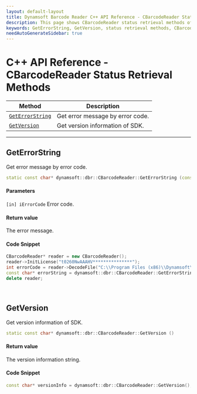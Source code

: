 ```yaml
---
layout: default-layout
title: Dynamsoft Barcode Reader C++ API Reference - CBarcodeReader Status Retrieval Methods
description: This page shows CBarcodeReader status retrieval methods of Dynamsoft Barcode Reader for C++ Language.
keywords: GetErrorString, GetVersion, status retrieval methods, CBarcodeReader, api reference, c++
needAutoGenerateSidebar: true
---
```


# C++ API Reference - CBarcodeReader Status Retrieval Methods

  | Method               | Description |
  |----------------------|-------------|
  | [`GetErrorString`](#geterrorstring) | Get error message by error code.|
  | [`GetVersion`](#getversion) | Get version information of SDK.|

  ---





  
## GetErrorString

Get error message by error code.

```cpp
static const char* dynamsoft::dbr::CBarcodeReader::GetErrorString (const int iErrorCode)
```

#### Parameters
`[in] iErrorCode`	Error code.

#### Return value
The error message.

#### Code Snippet
```cpp
CBarcodeReader* reader = new CBarcodeReader();
reader->InitLicense("t0260NwAAAHV***************");
int errorCode = reader->DecodeFile("C:\\Program Files (x86)\\Dynamsoft\\{Version number}\\Images\\AllSupportedBarcodeTypes.tif", "");
const char* errorString = dynamsoft::dbr::CBarcodeReader::GetErrorString(errorCode);
delete reader;
```

&nbsp;





## GetVersion

Get version information of SDK.

```cpp
static const char* dynamsoft::dbr::CBarcodeReader::GetVersion ()
```

#### Return value
The version information string.

#### Code Snippet
```cpp
const char* versionInfo = dynamsoft::dbr::CBarcodeReader::GetVersion();
```
